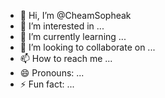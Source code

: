 - 👋 Hi, I’m @CheamSopheak
- 👀 I’m interested in ...
- 🌱 I’m currently learning ...
- 💞️ I’m looking to collaborate on ...
- 📫 How to reach me ...
- 😄 Pronouns: ...
- ⚡ Fun fact: ...

<!---
CheamSopheak/CheamSopheak is a ✨ special ✨ repository because its `README.md` (this file) appears on your GitHub profile.
You can click the Preview link to take a look at your changes.
--->

